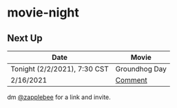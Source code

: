 # movie-night

## Next Up
| Date | Movie |
|---------|---------|
| Tonight (2/2/2021), 7:30 CST | Groundhog Day |
| 2/16/2021 | [Comment](https://github.com/zapplebee/movie-night/issues/1) | 

dm [@zapplebee](https://twitter.com/zapplebee) for a link and invite.
